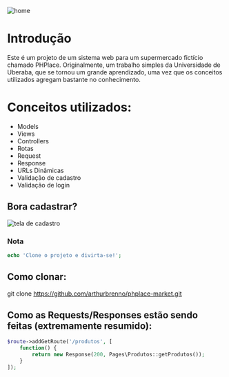 
![home](https://media.discordapp.net/attachments/815753127537410102/1150491910490816733/image.png?width=1167&height=651)

# Introdução
Este é um projeto de um sistema web para um supermercado fictício chamado PHPlace. Originalmente, um trabalho simples da Universidade de Uberaba, que se tornou um grande aprendizado, uma vez que os conceitos utilizados agregam bastante no conhecimento.

# Conceitos utilizados:
* Models
* Views
* Controllers
* Rotas
* Request
* Response
* URLs Dinâmicas
* Validação de cadastro
* Validação de login

## Bora cadastrar?
![tela de cadastro](https://media.discordapp.net/attachments/815753127537410102/1150493341750939719/image.png?width=1260&height=621)

### Nota
```php
echo 'Clone o projeto e divirta-se!';
```

## Como clonar:
git clone https://github.com/arthurbrenno/phplace-market.git




## Como as Requests/Responses estão sendo feitas (extremamente resumido):
```php
$route->addGetRoute('/produtos', [
    function() {
        return new Response(200, Pages\Produtos::getProdutos());
    }
]);
```

